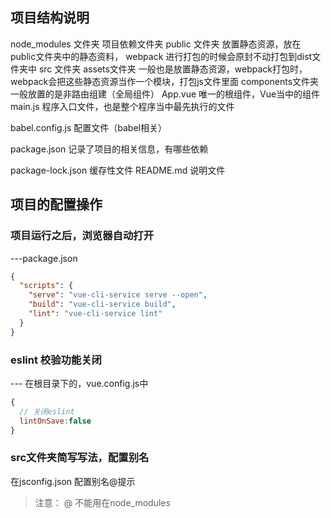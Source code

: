 ## 项目结构说明

node_modules 文件夹
    项目依赖文件夹
public 文件夹
    放置静态资源，放在public文件夹中的静态资料， webpack 进行打包的时候会原封不动打包到dist文件夹中
src 文件夹
    assets文件夹
        一般也是放置静态资源，webpack打包时，webpack会把这些静态资源当作一个模块，打包js文件里面
    components文件夹
        一般放置的是非路由组建（全局组件）
    App.vue
        唯一的根组件，Vue当中的组件
    main.js
        程序入口文件，也是整个程序当中最先执行的文件
 
babel.config.js
    配置文件（babel相关）

package.json
    记录了项目的相关信息，有哪些依赖

package-lock.json
    缓存性文件
README.md
    说明文件

## 项目的配置操作
### 项目运行之后，浏览器自动打开
---package.json

```json
{
  "scripts": {
    "serve": "vue-cli-service serve --open",
    "build": "vue-cli-service build",
    "lint": "vue-cli-service lint"
  }
}

```

### eslint 校验功能关闭
--- 在根目录下的，vue.config.js中

```js
{
  // 关闭eslint
  lintOnSave:false
}
```

### src文件夹简写写法，配置别名
在jsconfig.json 配置别名@提示 
> 注意： @ 不能用在node_modules 
